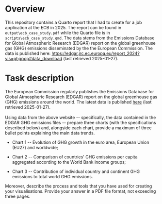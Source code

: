 # Overview 

This repository contains a Quarto report that I had to create for a job application at the ECB in 2025. The report can be found in `output\ecb_case_study.pdf` while the Quarto file is in `scripts\ecb_case_study.qmd`. The data stems from the Emissions Database for Global Atmospheric Research (EDGAR) report on the global greenhouse gas (GHG) emissions disseminated by the the European Commission. The data is published here: https://edgar.jrc.ec.europa.eu/report_2024?vis=ghgpop#data_download (last retrieved 2025-01-27).

# Task description

The European Commission regularly publishes the Emissions Database for Global Atmospheric Research (EDGAR) report on the global greenhouse gas (GHG) emissions around the world. The latest data is published [here](https://edgar.jrc.ec.europa.eu/report_2024?vis=ghgpop#data_download) (last retrieved 2025-01-27).\
\
Using data from the above website -- specifically, the data contained in the EDGAR GHG emissions files -- prepare three charts (with the specifications described below) and, alongside each chart, provide a maximum of three bullet points explaining the main data trends.

-   Chart 1 -- Evolution of GHG growth in the euro area, European Union (EU27) and worldwide;

-   Chart 2 -- Comparison of countries' GHG emissions per capita aggregated according to the World Bank income groups;

-   Chart 3 -- Contribution of individual country and continent GHG emissions to total world GHG emissions.

Moreover, describe the process and tools that you have used for creating your visualisations. Provide your answer in a PDF file format, not exceeding three pages.
